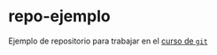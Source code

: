 repo-ejemplo
============

Ejemplo de repositorio para trabajar en el
[curso de `git`](http://cevug.ugr.es/git)


